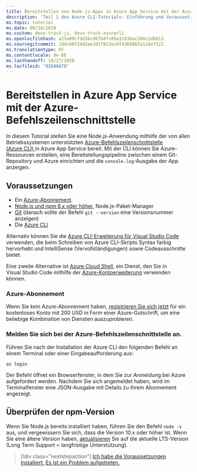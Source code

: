 ```yaml
---
title: Bereitstellen von Node.js-Apps in Azure App Service mit der Azure-Befehlszeilenschnittstelle
description: 'Teil 1 des Azure CLI-Tutorials: Einführung und Voraussetzungen'
ms.topic: tutorial
ms.date: 09/24/2019
ms.custom: devx-track-js, devx-track-azurecli
ms.openlocfilehash: a23a09cfdd36cd67b8fc09a1cb3bac266c2db813
ms.sourcegitcommit: 1ddcb0f24d2ae3d1f813ec0f4369865a1c6ef322
ms.translationtype: HT
ms.contentlocale: de-DE
ms.lasthandoff: 10/27/2020
ms.locfileid: "92688678"
---
```

# <a name="deploy-to-azure-app-service-using-the-azure-cli"></a>Bereitstellen in Azure App Service mit der Azure-Befehlszeilenschnittstelle

In diesem Tutorial stellen Sie eine Node.js-Anwendung mithilfe der von allen Betriebssystemen unterstützten [Azure-Befehlszeilenschnittstelle (Azure CLI) ](/cli/azure/overview?view=azure-cli-latest) in Azure App Service bereit. Mit der CLI können Sie Azure-Ressourcen erstellen, eine Bereitstellungspipeline zwischen einem Git-Repository und Azure einrichten und die `console.log`-Ausgabe der App anzeigen.

## <a name="prerequisites"></a>Voraussetzungen

- Ein [Azure-Abonnement](#azure-subscription).
- [Node.js und npm 6.x oder höher](https://nodejs.org/en/download), Node.js-Paket-Manager
- [Git](https://git-scm.com/downloads) (danach sollte der Befehl `git --version` eine Versionsnummer anzeigen)
- Die [Azure CLI](/cli/azure/install-azure-cli)

Alternativ können Sie die [Azure CLI-Erweiterung für Visual Studio Code](https://marketplace.visualstudio.com/items?itemName=ms-vscode.azurecli) verwenden, die beim Schreiben von Azure CLI-Skripts Syntax farbig hervorhebt und IntelliSense (Vervollständigungen) sowie Codeausschnitte bietet.

Eine zweite Alternative ist [Azure Cloud Shell](/azure/cloud-shell/overview), ein Dienst, den Sie in Visual Studio Code mithilfe der [Azure-Kontoerweiterung](https://marketplace.visualstudio.com/items?itemName=ms-vscode.azure-account) verwenden können.

### <a name="azure-subscription"></a>Azure-Abonnement

Wenn Sie kein Azure-Abonnement haben, [registrieren Sie sich jetzt](https://azure.microsoft.com/free/?utm_source=campaign&utm_campaign=vscode-tutorial-node-git&mktingSource=vscode-tutorial-node-git) für ein kostenloses Konto mit 200 USD in Form einer Azure-Gutschrift, um eine beliebige Kombination von Diensten auszuprobieren.

### <a name="sign-in-to-the-azure-cli"></a>Melden Sie sich bei der Azure-Befehlszeilenschnittstelle an.

Führen Sie nach der Installation der Azure CLI den folgenden Befehl an einem Terminal oder einer Eingabeaufforderung aus:

```azurecli
az login
```

Der Befehl öffnet ein Browserfenster, in dem Sie zur Anmeldung bei Azure aufgefordert werden. Nachdem Sie sich angemeldet haben, wird im Terminalfenster eine JSON-Ausgabe mit Details zu Ihrem Abonnement angezeigt.

## <a name="check-npm-version"></a>Überprüfen der npm-Version

Wenn Sie Node.js bereits installiert haben, führen Sie den Befehl `node -v` aus, und vergewissern Sie sich, dass die Version 10.x oder höher ist. Wenn Sie eine ältere Version haben, [aktualisieren](https://nodejs.org/en/download/) Sie auf die aktuelle LTS-Version (Long Term Support = langfristige Unterstützung).

> [!div class="nextstepaction"]
> [Ich habe die Voraussetzungen installiert.](tutorial-vscode-azure-cli-node-02.md) [Es ist ein Problem aufgetreten.](https://www.research.net/r/PWZWZ52?tutorial=node-deployment&step=getting-started)
